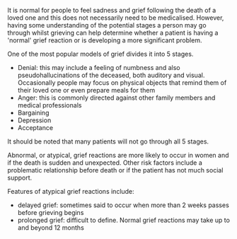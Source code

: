 It is normal for people to feel sadness and grief following the death of a loved one and this does not necessarily need to be medicalised. However, having some understanding of the potential stages a person may go through whilst grieving can help determine whether a patient is having a 'normal' grief reaction or is developing a more significant problem.  
  
One of the most popular models of grief divides it into 5 stages.   
* Denial: this may include a feeling of numbness and also pseudohallucinations of the deceased, both auditory and visual. Occasionally people may focus on physical objects that remind them of their loved one or even prepare meals for them
* Anger: this is commonly directed against other family members and medical professionals
* Bargaining
* Depression
* Acceptance

  
It should be noted that many patients will not go through all 5 stages.  
  
Abnormal, or atypical, grief reactions are more likely to occur in women and if the death is sudden and unexpected. Other risk factors include a problematic relationship before death or if the patient has not much social support.  
  
Features of atypical grief reactions include:  
* delayed grief: sometimes said to occur when more than 2 weeks passes before grieving begins
* prolonged grief: difficult to define. Normal grief reactions may take up to and beyond 12 months
